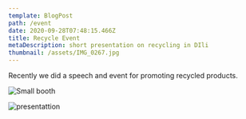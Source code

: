 ```yaml
---
template: BlogPost
path: /event
date: 2020-09-28T07:48:15.466Z
title: Recycle Event
metaDescription: short presentation on recycling in DIli
thumbnail: /assets/IMG_0267.jpg
---
```

Recently we did a speech and event for promoting recycled products.

![Small booth](/assets/IMG_2803.JPG "small booth")

![presentattion](/assets/1df101df-d7be-42b4-8b9b-2fa5baad8bb0.JPG "presentation")
